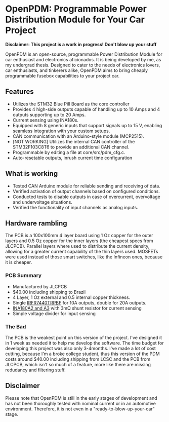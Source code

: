 # OpenPDM: Programmable Power Distribution Module for Your Car Project

**Disclaimer: This project is a work in progress! Don't blow up your stuff**

OpenPDM is an open-source, programmable Power Distribution Module for car enthusiast and electronics aficionados. It is being developed by me, as my undergrad thesis. Designed to cater to the needs of electronics lovers, car enthusiasts, and tinkerers alike, OpenPDM aims to bring cheaply programmable fusebox capabilities to your project car.

## Features
- Utilizes the STM32 Blue Pill Board as the core controller
- Provides 4 high-side outputs capable of handling up to 10 Amps and 4 outputs supporting up to 20 Amps.
- Current sensing using INA180s.
- Equipped with 8 generic inputs that support signals up to 15 V, enabling seamless integration with your custom setups.
- CAN communication with an Arduino-style module (MCP2515).
- [NOT WORKING] Utilizes the internal CAN controller of the STM32F103C8T6 to provide an additional CAN channel.
- Programmable by editing a file at core/src/pdm_cfg.c.
- Auto-resetable outputs, inrush current time configuration

## What is working
- Tested CAN Arduino module for reliable sending and receiving of data.
- Verified activation of output channels based on configured conditions.
- Conducted tests to disable outputs in case of overcurrent, overvoltage and undervoltage situations.
- Verified the functionality of input channels as analog inputs.

## Hardware rambling
The PCB is a 100x100mm 4 layer board using 1 Oz copper for the outer layers and 0.5 Oz copper for the inner layers (the cheapest specs from JLCPCB). Parallel layers where used to distribute the current density, allowing for a greater current capability of the thin layers used.
MOSFETs were used instead of those smart switches, like the Infineon ones, because it is cheaper.  

### PCB Summary
- Manufactured by JLCPCB
- $40.00 including shipping to Brazil
- 4 Layer, 1 Oz external and 0.5 internal copper thickness.
- Single [IRFR7440TRPBF](https://www.infineon.com/dgdl/Infineon-IRFR7440-DataSheet-v01_01-EN.pdf?fileId=5546d462533600a4015356359e662117) for 10A outputs, double for 20A outputs.
- [INA180A2 and A3](https://www.ti.com/lit/ds/symlink/ina180.pdf) with 3mΩ shunt resistor for current sensing
- Simple voltage divider for input sensing

### The Bad
The PCB is the weakest point on this version of the project. I've designed it in 1 week as needed it to help me develop the software. The time budget for developing this project was also only 3-4months. I've made a lot of cost cutting, because I'm a broke college student, thus this version of the PDM costs around $40.00 including shipping from LCSC and the PCB from JLCPCB, which isn't so much of a feature, more like there are missing redudancy and filtering stuff.

## Disclaimer
Please note that OpenPDM is still in the early stages of development and has not been thoroughly tested with nominal current or in an automotive environment. Therefore, it is not even in a "ready-to-blow-up-your-car" stage. 
<!--stackedit_data:
eyJoaXN0b3J5IjpbMTM2NDg2MzUzMywtMTYwNDgxNDAwMywtMT
g3MDAwMjM5MV19
-->